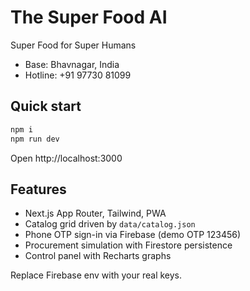# The Super Food AI

Super Food for Super Humans

- Base: Bhavnagar, India
- Hotline: +91 97730 81099

## Quick start

```bash
npm i
npm run dev
```

Open http://localhost:3000

## Features
- Next.js App Router, Tailwind, PWA
- Catalog grid driven by `data/catalog.json`
- Phone OTP sign-in via Firebase (demo OTP 123456)
- Procurement simulation with Firestore persistence
- Control panel with Recharts graphs

Replace Firebase env with your real keys.
